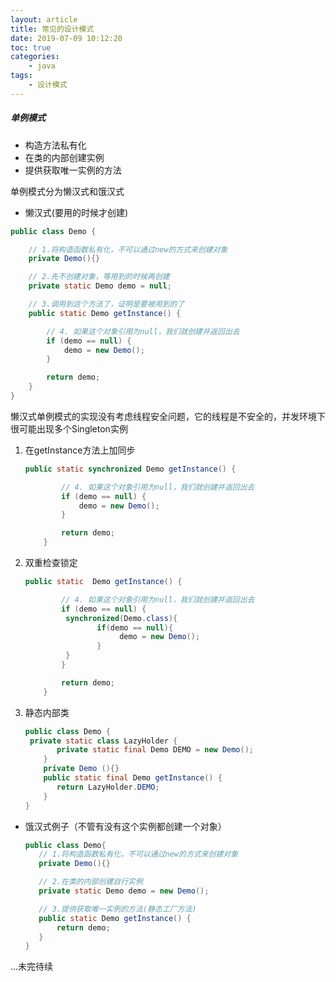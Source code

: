 ```yaml
---
layout: article
title: 常见的设计模式
date: 2019-07-09 10:12:20
toc: true
categories:
	- java
tags:
	- 设计模式
---
```




##### 单例模式

 * 构造方法私有化
 * 在类的内部创建实例
 * 提供获取唯一实例的方法<!--more-->

单例模式分为懒汉式和饿汉式

- 懒汉式(要用的时候才创建)

```java
public class Demo {

    // 1.将构造函数私有化，不可以通过new的方式来创建对象
    private Demo(){}

    // 2.先不创建对象，等用到的时候再创建
    private static Demo demo = null;

    // 3.调用到这个方法了，证明是要被用到的了
    public static Demo getInstance() {

        // 4. 如果这个对象引用为null，我们就创建并返回出去
        if (demo == null) {
            demo = new Demo();
        }

        return demo;
    }
}
```

懒汉式单例模式的实现没有考虑线程安全问题，它的线程是不安全的，并发环境下很可能出现多个Singleton实例

1. 在getInstance方法上加同步

   ```java
   public static synchronized Demo getInstance() {
   
           // 4. 如果这个对象引用为null，我们就创建并返回出去
           if (demo == null) {
               demo = new Demo();
           }
   
           return demo;
       }
   ```

2. 双重检查锁定

   ```java
   public static  Demo getInstance() {
   
           // 4. 如果这个对象引用为null，我们就创建并返回出去
           if (demo == null) {
           	synchronized(Demo.class){
                   if(demo == null){
                        demo = new Demo();
                   }
           	}
           }
   
           return demo;
       }
   ```

3. 静态内部类

   ```java
   public class Demo {
   	private static class LazyHolder {    
          private static final Demo DEMO = new Demo();    
       }    
       private Demo (){}    
       public static final Demo getInstance() {    
          return LazyHolder.DEMO;    
       }    
   }
   ```


* 饿汉式例子（不管有没有这个实例都创建一个对象）

   ```java
  public class Demo{
      // 1.将构造函数私有化，不可以通过new的方式来创建对象
      private Demo(){}
  
      // 2.在类的内部创建自行实例
      private static Demo demo = new Demo();
  
      // 3.提供获取唯一实例的方法(静态工厂方法)
      public static Demo getInstance() {
          return demo;
      }
  }
  ```

...未完待续



